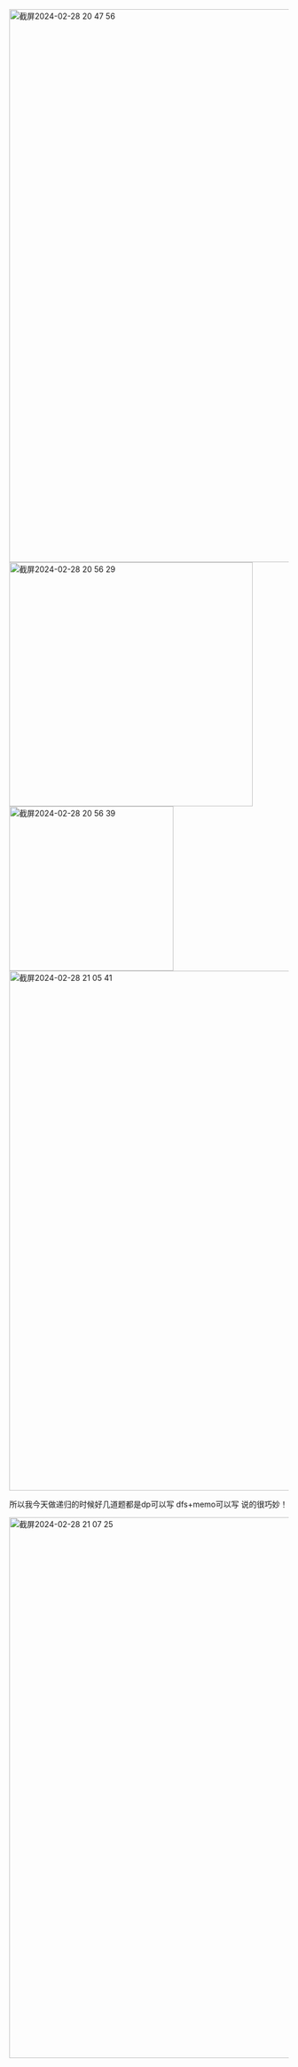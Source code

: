 <img width="995" alt="截屏2024-02-28 20 47 56" src="https://github.com/xkong-study/gucheng_algorithm/assets/100473178/fb949166-b3b3-42df-b64d-8c483c345332">
<img width="439" alt="截屏2024-02-28 20 56 29" src="https://github.com/xkong-study/gucheng_algorithm/assets/100473178/66124804-e32c-4ffc-9133-9582a1d16426">
<img width="296" alt="截屏2024-02-28 20 56 39" src="https://github.com/xkong-study/gucheng_algorithm/assets/100473178/ea406a74-0525-425e-9b3b-a47ca279c5cf">
<img width="935" alt="截屏2024-02-28 21 05 41" src="https://github.com/xkong-study/gucheng_algorithm/assets/100473178/804cba2f-5782-4887-9aae-efcc6adc8171">


所以我今天做递归的时候好几道题都是dp可以写 dfs+memo可以写 说的很巧妙！

<img width="973" alt="截屏2024-02-28 21 07 25" src="https://github.com/xkong-study/gucheng_algorithm/assets/100473178/903b5bfa-f5f8-447f-80d6-97fe33961d12">
